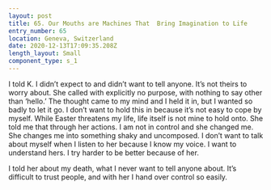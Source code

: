 ```yaml
---
layout: post
title: 65. Our Mouths are Machines That  Bring Imagination to Life
entry_number: 65
location: Geneva, Switzerland
date: 2020-12-13T17:09:35.208Z
length_layout: Small
component_type: s_1
---
```

I told K. I didn’t expect to and didn’t want to tell anyone. It’s not theirs to worry about. She called with explicitly no purpose, with nothing to say other than ‘hello.’ The thought came to my mind and I held it in, but I wanted so badly to let it go. I don’t want to hold this in because it’s not easy to cope by myself. While Easter threatens my life, life itself is not mine to hold onto. She told me that through her actions. I am not in control and she changed me. She changes me into something shaky and uncomposed. I don’t want to talk about myself when I listen to her because I know my voice. I want to understand hers. I try harder to be better because of her.

I told her about my death, what I never want to tell anyone about. It’s difficult to trust people, and with her I hand over control so easily.